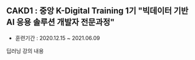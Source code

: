 ## CAKD1 : 중앙 K-Digital Training 1기 "빅데이터 기반 AI 응용 솔루션 개발자 전문과정" 
- 훈련기간 : 2020.12.15 ~ 2021.06.09

딥러닝 강의 내용

